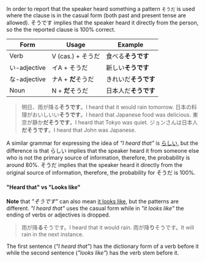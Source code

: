 In order to report that the speaker heard something a pattern `そうだ` is used where the clause is in the casual form (both past and present tense are allowed).
そうです implies that the speaker heard it directly from the person, so the the reported clause is 100% correct.

|Form|Usage|Example|
|-|-|-|
|Verb|V (cas.) + そうだ|食べる**そうです**|
|い-adjective|イA + そうだ|新しい**そうです**|
|な-adjective|ナA + **だ**そうだ|きれいだ**そうです**|
|Noun|N + **だ**そうだ|日本人だ**そうです**|

>明日、雨が降る**そうです**。I heard that it would rain tomorrow.
>日本の料理がおいしいい**そうです**。I heard that Japanese food was delicious.
>東京が静か**だそうです**。I heard that Tokyo was quiet.
>ジョンさんは日本人**だそうです**。I heard that John was Japanese.

A similar grammar for expressing the idea of *"I heard that"* is [らしい](277), but the difference is that らしい implies that the speaker heard it from someone else who is not the primary source of information, therefore, the probability is around 80%. そうだ implies that the speaker heard it directly from the original source of information, therefore, the probability for そうだ is 100%.

#### "Heard that" vs "Looks like"
**Note** that *"そうです"* can also mean [it looks like](106), but the patterns are different. *"I heard that"* uses the casual form while in *"it looks like"* the ending of verbs or adjectives is dropped.
>雨が降**る**そうです。I heard that it would rain.
>雨が降**り**そうです。It will rain in the next instance.

The first sentence (*"I heard that"*) has the dictionary form of a verb before it while the second sentence (*"looks like"*) has the verb stem before it.